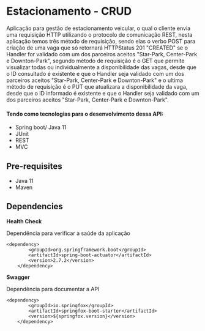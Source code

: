 <h1> Estacionamento - CRUD </h1>

Aplicação para gestão de estacionamento veicular, o qual o cliente envia uma requisição
HTTP utilizando o protocolo de comunicação REST, nesta aplicação temos três método de requisição, sendo elas o verbo POST 
para criação de uma vaga que só retornará HTTPStatus 201 "CREATED" se o Handler for validado com um dos parceiros aceitos "Star-Park, Center-Park
e Downton-Park", segundo método de requisição é o GET que permite visualizar todas ou individualmente a disponibilidade das vagas, desde que o ID
consultado é existente e que o Handler seja validado com um dos parceiros aceitos "Star-Park, Center-Park e Downton-Park" e o ultima método de requisição
é o PUT que atualizara a disponibilidade da vaga, desde que o ID informado é existente e que o Handler seja validado com um dos parceiros aceitos 
"Star-Park, Center-Park e Downton-Park".

<h4>Tendo como tecnologias para o desenvolvimento dessa API:</h4>

- Spring boot/ Java 11
- JUnit
- REST
- MVC

## Pre-requisites

- Java 11
- Maven 


## Dependencies


**Health Check**

Dependência para verificar a saúde da aplicação

    <dependency>
			<groupId>org.springframework.boot</groupId>
			<artifactId>spring-boot-actuator</artifactId>
			<version>2.7.2</version>
		</dependency>
    
**Swagger** 

Dependência para documentar a API

    <dependency>
			<groupId>io.springfox</groupId>
			<artifactId>springfox-boot-starter</artifactId>
			<version>${springfox.version}</version>
		</dependency>
    
